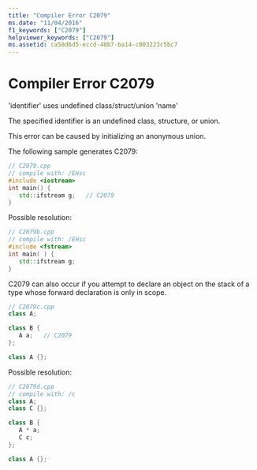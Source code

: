 ```yaml
---
title: "Compiler Error C2079"
ms.date: "11/04/2016"
f1_keywords: ["C2079"]
helpviewer_keywords: ["C2079"]
ms.assetid: ca58d6d5-eccd-40b7-ba14-c003223c5bc7
---
```

# Compiler Error C2079

'identifier' uses undefined class/struct/union 'name'

The specified identifier is an undefined class, structure, or union.

This error can be caused by initializing an anonymous union.

The following sample generates C2079:

```cpp
// C2079.cpp
// compile with: /EHsc
#include <iostream>
int main() {
   std::ifstream g;   // C2079
}
```

Possible resolution:

```cpp
// C2079b.cpp
// compile with: /EHsc
#include <fstream>
int main( ) {
   std::ifstream g;
}
```

C2079 can also occur if you attempt to declare an object on the stack of a type whose forward declaration is only in scope.

```cpp
// C2079c.cpp
class A;

class B {
   A a;   // C2079
};

class A {};
```

Possible resolution:

```cpp
// C2079d.cpp
// compile with: /c
class A;
class C {};

class B {
   A * a;
   C c;
};

class A {};
```
